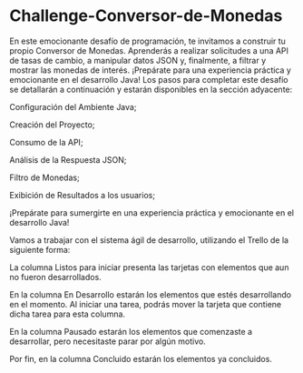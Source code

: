 # Challenge-Conversor-de-Monedas
En este emocionante desafío de programación, te invitamos a construir tu propio Conversor de Monedas. Aprenderás a realizar solicitudes a una API de tasas de cambio, a manipular datos JSON y, finalmente, a filtrar y mostrar las monedas de interés. ¡Prepárate para una experiencia práctica y emocionante en el desarrollo Java!
Los pasos para completar este desafío se detallarán a continuación y estarán disponibles en la sección adyacente:

Configuración del Ambiente Java;

Creación del Proyecto;

Consumo de la API;

Análisis de la Respuesta JSON;

Filtro de Monedas;

Exibición de Resultados a los usuarios;

¡Prepárate para sumergirte en una experiencia práctica y emocionante en el desarrollo Java!

Vamos a trabajar con el sistema ágil de desarrollo, utilizando el Trello de la siguiente forma:

La columna Listos para iniciar presenta las tarjetas con elementos que aun no fueron desarrollados.

En la columna En Desarrollo estarán los elementos que estés desarrollando en el momento. Al iniciar una tarea, podrás mover la tarjeta que contiene dicha tarea para esta columna.

En la columna Pausado estarán los elementos que comenzaste a desarrollar, pero necesitaste parar por algún motivo.

Por fin, en la columna Concluido estarán los elementos ya concluidos.
